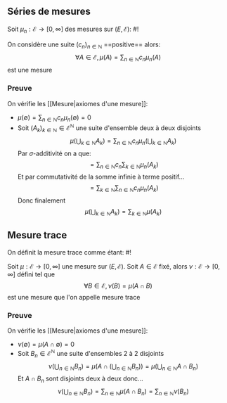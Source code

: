 ## Séries de mesures
Soit $\mu_n : \mathcal E \to [0, \infty]$ des mesures sur $(E, \mathcal E)$: #!

On considère une suite $(c_n)_{n \in \mathbb N}$ ==positive== alors:
$$\forall A \in \mathcal E, \mu(A) = \sum_{n \in \mathbb N}c_n \mu_n(A)$$est une mesure


### Preuve
On vérifie les [[Mesure|axiomes d'une mesure]]:
- $\mu(\emptyset) = \sum_{n \in \mathbb N}c_n \mu_n(\emptyset) = 0$
- Soit $(A_k)_{k \in \mathbb N} \in \mathcal E^\mathbb N$ une suite d'ensemble deux à deux disjoints
$$\mu\left(\bigcup_{k \in \mathbb N}A_k\right) = \sum_{n \in \mathbb N} c_n\mu_n\left(\bigcup_{k \in \mathbb N} A_k\right)$$
Par $\sigma$-additivité on a que:
$$ = \sum_{n \in \mathbb N}c_n \sum_{k \in \mathbb N}\mu_n(A_k)$$
Et par commutativité de la somme infinie à terme positif...
$$ = \sum_{k \in \mathbb N} \sum_{n \in \mathbb N}c_n\mu_n(A_k)$$
Donc finalement
$$\mu\left(\bigcup_{k \in \mathbb N}A_k\right) = \sum_{k \in \mathbb N}\mu({A_k})$$
$$\tag*{$\blacksquare$}$$

## Mesure trace
On définit la mesure trace comme étant: #!

Soit $\mu:\mathcal E \to [0 ,\infty]$ une mesure sur $(E, \mathcal E)$.
Soit $A \in \mathcal E$ fixé, alors $\nu:\mathcal E \to [0 ,\infty]$ défini tel que
$$\forall B \in \mathcal E, \nu(B) = \mu(A \cap B)$$est une mesure que l'on appelle mesure trace


### Preuve
On vérifie les [[Mesure|axiomes d'une mesure]]:
- $\nu(\emptyset) = \mu(A \cap \emptyset) = 0$
- Soit $B_n \in \mathcal E^\mathbb N$ une suite d'ensembles 2 à 2 disjoints
$$\nu\left(\bigcup_{n \in \mathbb N} B_n \right) = \mu\left(A \cap\left(\bigcup_{n \in \mathbb N} B_n\right)\right) = \mu\left(\bigcup_{n \in \mathbb N} A \cap  B_n\right)$$
Et $A \cap B_n$ sont disjoints deux à deux donc...
$$\nu\left(\bigcup_{n \in \mathbb N} B_n \right) =\sum_{n \in \mathbb N}\mu( A \cap  B_n) = \sum_{n \in \mathbb N}\nu(B_n)$$
$$\tag*{$\blacksquare$}$$